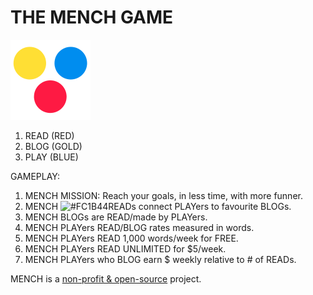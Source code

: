 # THE MENCH GAME

![THE MENCH GAME](/img/mench-v2-128.png)

1. READ (RED)
2. BLOG (GOLD)
3. PLAY (BLUE)

GAMEPLAY:



1. MENCH MISSION: Reach your goals, in less time, with more funner.
2. MENCH ![#FC1B44](http://placehold.jp/FC1B44/ffffff/15x15.png?text=+&css=%7B%22border-radius%22%3A%228px%22%7D)READs connect PLAYers to favourite BLOGs.
3. MENCH BLOGs are READ/made by PLAYers.
4. MENCH PLAYers READ/BLOG rates measured in words.
5. MENCH PLAYers READ 1,000 words/week for FREE.
6. MENCH PLAYers READ UNLIMITED for $5/week.
7. MENCH PLAYers who BLOG earn $ weekly relative to # of READs.

MENCH is a [non-profit & open-source](https://mench.com/8263) project.
